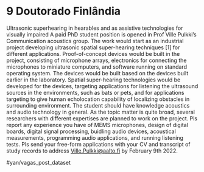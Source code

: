 # 9 Doutorado Finlândia
Ultrasonic superhearing in hearables and as assistive technologies for visually impaired
A paid PhD student position is opened in Prof Ville Pulkki’s Communication acoustics group. The work would start as an industrial project developing ultrasonic spatial super-hearing techniques [1] for different applications. Proof-of-concept devices would be built in the project, consisting of microphone arrays, electronics for connecting the microphones to miniature computers, and software running on standard operating system. The devices would be built based on the devices built earlier in the laboratory. Spatial super-hearing technologies would be developed for the devices, targeting applications for listening the ultrasound sources in the environments, such as bats or pets, and for applications targeting to give human echolocation capability of localizing obstacles in surrounding environment. 
The student should have knowledge acoustics and audio technology in general.  As the topic matter is quite broad, several researchers with different expertises are planned to work on the project. Pls report any experience you have of MEMS microphones, design of digital boards, digital signal processing, buidling audio devices, acoustical measurements, programming audio applications, and running listening tests. 
Pls send your free-form applications with your CV and transcript of study records to address Ville.Pulkki@aalto.fi by February 9th 2022. 


#yan/vagas_post_dataset